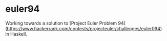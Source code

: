 # euler94

Working towards a solution to [Project Euler Problem 94]
(https://www.hackerrank.com/contests/projecteuler/challenges/euler094)
in Haskell.
